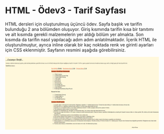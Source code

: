 # HTML - Ödev3 - Tarif Sayfası
 HTML dersleri için oluşturulmuş üçüncü ödev. Sayfa başlık ve tarifin bulunduğu 2 ana bölümden oluşuyor. Giriş kısmında tarifin kısa bir tanıtımı ve alt kısımda gerekli malzemelerin yer aldığı bölüm yer almakta. Son kısımda da tarifin nasıl yapılacağı adım adım anlatılmaktadır. İçerik HTML ile oluşturulmuştur, ayrıca inline olarak bir kaç noktada renk ve girinti ayarları için CSS eklenmiştir. Sayfanın resmini aşağıda görebilirsiniz.

 ![Screenshot](screenshots/html3.PNG)